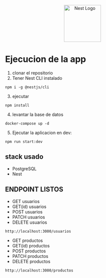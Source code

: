 <p align="center">
  <a href="http://nestjs.com/" target="blank"><img src="https://nestjs.com/img/logo-small.svg" width="120" alt="Nest Logo" /></a>
</p>

# Ejecucion de la app

1. clonar el repositorio
2. Tener Nest CLI instalado
```
npm i -g @nestjs/cli
```
3. ejecutar
```
npm install

```
4. levantar la base de datos
```
docker-compose up -d 
```
5. Ejecutar la aplicacion en dev:
```
npm run start:dev
```
## stack usado
* PostgreSQL
* Nest
## ENDPOINT LISTOS
* GET usuarios
* GET(id) usuarios
* POST usuarios
* PATCH usuarios
* DELETE usuarios
```
http://localhost:3000/usuarios
```
* GET productos
* GET(id) productos
* POST productos
* PATCH productos
* DELETE productos
```
http://localhost:3000/productos
```